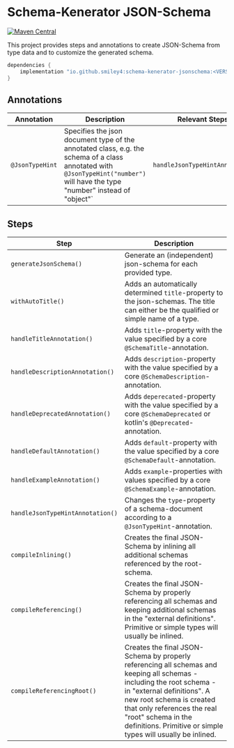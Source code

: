 # Schema-Kenerator JSON-Schema

[![Maven Central](https://maven-badges.herokuapp.com/maven-central/io.github.smiley4/schema-kenerator-jsonschema/badge.svg)](https://maven-badges.herokuapp.com/maven-central/io.github.smiley4/schema-kenerator-jsonschema)

This project provides steps and annotations to create JSON-Schema from type data and to customize the generated schema.

```kotlin
dependencies {
    implementation "io.github.smiley4:schema-kenerator-jsonschema:<VERSION>"
}
```

## Annotations

| Annotation      | Description                                                                                                                                                                   | Relevant Steps                 |
|-----------------|-------------------------------------------------------------------------------------------------------------------------------------------------------------------------------|--------------------------------|
| `@JsonTypeHint` | Specifies the json document type of the annotated class, e.g. the schema of a class annotated with `@JsonTypeHint("number")` will have the type "number" instead of "object"` | `handleJsonTypeHintAnnotation` |

## Steps

| Step                             | Description                                                                                                                                                                                                                                                                                        |
|----------------------------------|----------------------------------------------------------------------------------------------------------------------------------------------------------------------------------------------------------------------------------------------------------------------------------------------------|
| `generateJsonSchema()`           | Generate an (independent) json-schema for each provided type.                                                                                                                                                                                                                                      |
| `withAutoTitle()`                | Adds an automatically determined `title`-property to the json-schemas. The title can either be the qualified or simple name of a type.                                                                                                                                                             |
| `handleTitleAnnotation()`        | Adds `title`-property with the value specified by a core `@SchemaTitle`-annotation.                                                                                                                                                                                                                |
| `handleDescriptionAnnotation()`  | Adds `description`-property with the value specified by a core `@SchemaDescription`-annotation.                                                                                                                                                                                                    |
| `handleDeprecatedAnnotation()`   | Adds `deperecated`-property with the value specified by a core `@SchemaDeprecated` or kotlin's `@Deprecated`-annotation.                                                                                                                                                                           |
| `handleDefaultAnnotation()`      | Adds `default`-property with the value specified by a core `@SchemaDefault`-annotation.                                                                                                                                                                                                            |
| `handleExampleAnnotation()`      | Adds `example`-properties with values specified by a core `@SchemaExample`-annotation.                                                                                                                                                                                                             |
| `handleJsonTypeHintAnnotation()` | Changes the `type`-property of a schema-document according to a `@JsonTypeHint`-annotation.                                                                                                                                                                                                        |
| `compileInlining()`              | Creates the final JSON-Schema by inlining all additional schemas referenced by the root-schema.                                                                                                                                                                                                    |
| `compileReferencing()`           | Creates the final JSON-Schema by properly referencing all schemas and keeping additional schemas in the "external definitions". Primitive or simple types will usually be inlined.                                                                                                                 |
| `compileReferencingRoot()`       | Creates the final JSON-Schema by properly referencing all schemas and keeping all schemas - including the root schema - in "external definitions". A new root schema is created that only references the real "root" schema in the definitions. Primitive or simple types will usually be inlined. |

